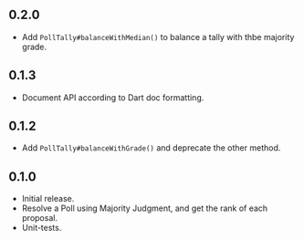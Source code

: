 ## 0.2.0

* Add `PollTally#balanceWithMedian()` to balance a tally with thbe majority grade.

## 0.1.3

* Document API according to Dart doc formatting.

## 0.1.2

* Add `PollTally#balanceWithGrade()` and deprecate the other method.

## 0.1.0

* Initial release.
* Resolve a Poll using Majority Judgment, and get the rank of each proposal.
* Unit-tests.
